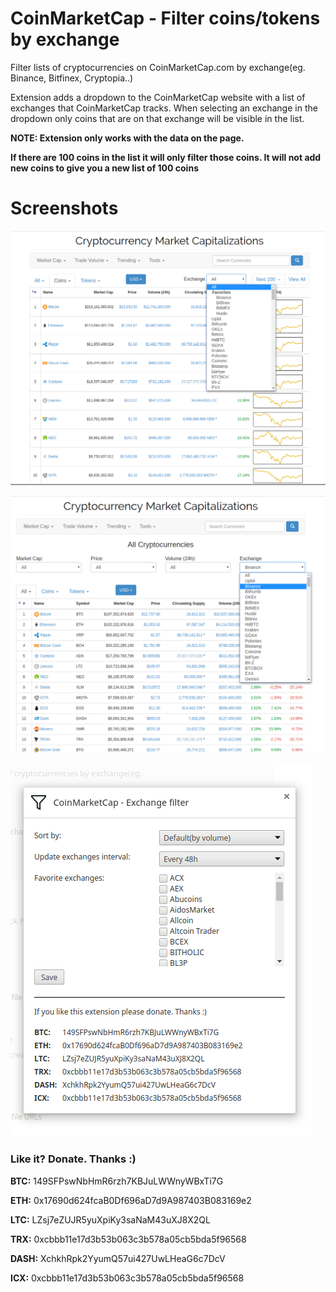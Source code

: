 # CoinMarketCap - Filter coins/tokens by exchange
Filter lists of cryptocurrencies on CoinMarketCap.com by exchange(eg. Binance, Bitfinex, Cryptopia..)

Extension adds a dropdown to the CoinMarketCap website with a list of exchanges that CoinMarketCap tracks. When selecting an exchange in the dropdown only coins that are on that exchange will be visible in the list.

**NOTE: Extension only works with the data on the page.**

**If there are 100 coins in the list it will only filter those coins. It will not add new coins to give you a new list of 100 coins**


# Screenshots

![Paginated list](screenshots/Screen2.png)

![All coins list](screenshots/Screen1.png)

![Extension options](screenshots/Screen-options.png)

### Like it? Donate. Thanks :)

**BTC:** 149SFPswNbHmR6rzh7KBJuLWWnyWBxTi7G

**ETH:** 0x17690d624fcaB0Df696aD7d9A987403B083169e2

**LTC:** LZsj7eZUJR5yuXpiKy3saNaM43uXJ8X2QL

**TRX:** 0xcbbb11e17d3b53b063c3b578a05cb5bda5f96568

**DASH:** XchkhRpk2YyumQ57ui427UwLHeaG6c7DcV

**ICX:** 0xcbbb11e17d3b53b063c3b578a05cb5bda5f96568

